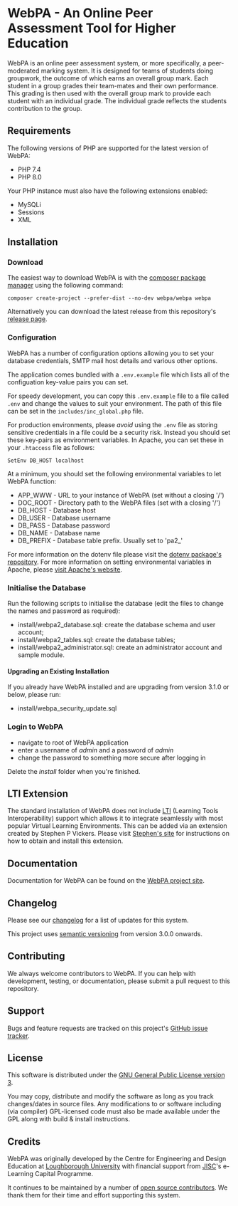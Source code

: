 # WebPA - An Online Peer Assessment Tool for Higher Education

WebPA is an online peer assessment system, or more specifically, a peer-moderated marking system. It is designed for 
teams of students doing groupwork, the outcome of which earns an overall group mark. Each student in a group grades 
their team-mates and their own performance. This grading is then used with the overall group mark to provide each 
student with an individual grade. The individual grade reflects the students contribution to the group.

## Requirements

The following versions of PHP are supported for the latest version of WebPA:

* PHP 7.4
* PHP 8.0

Your PHP instance must also have the following extensions enabled:

* MySQLi
* Sessions
* XML

## Installation

### Download

The easiest way to download WebPA is with the [composer package manager](https://getcomposer.org) using the following
command:

```
composer create-project --prefer-dist --no-dev webpa/webpa webpa
```

Alternatively you can download the latest release from this repository's [release page](https://github.com/WebPA/WebPA/releases).

### Configuration

WebPA has a number of configuration options allowing you to set your database credentials, SMTP mail host details and 
various other options.

The application comes bundled with a `.env.example` file which lists all of the configuation key-value pairs you can
set. 

For speedy development, you can copy this `.env.example` file to a file called `.env` and change the values to suit your
environment. The path of this file can be set in the `includes/inc_global.php` file.

For production environments, please *avoid* using the `.env` file as storing sensitive credentials in a file could be a 
security risk. Instead you should set these key-pairs as environment variables. In Apache, you can set these in your 
`.htaccess` file as follows:

```
SetEnv DB_HOST localhost
```

At a minimum, you should set the following environmental variables to let WebPA function:

* APP_WWW - URL to your instance of WebPA (set without a closing '/')
* DOC_ROOT - Directory path to the WebPA files (set with a closing '/')
* DB_HOST - Database host
* DB_USER - Database username
* DB_PASS - Database password
* DB_NAME - Database name
* DB_PREFIX - Database table prefix. Usually set to 'pa2_'

For more information on the dotenv file please visit the 
[dotenv package's repository](https://github.com/vlucas/phpdotenv). For more information on setting environmental 
variables in Apache, please [visit Apache's website](https://httpd.apache.org/docs/2.4/mod/mod_env.html#setenv).

### Initialise the Database
     
Run the following scripts to initialise the database (edit the files to change the names and password as required):

- install/webpa2\_database.sql: create the database schema and user account;
- install/webpa2\_tables.sql: create the database tables;
- install/webpa2\_administrator.sql: create an administrator account and sample module.

#### Upgrading an Existing Installation

If you already have WebPA installed and are upgrading from version 3.1.0 or below, please run:

- install/webpa\_security\_update.sql
     
### Login to WebPA

- navigate to root of WebPA application
- enter a username of _admin_ and a password of _admin_
- change the password to something more secure after logging in
		 
Delete the _install_ folder when you're finished.

## LTI Extension

The standard installation of WebPA does not include [LTI](https://www.imsglobal.org/activity/learning-tools-interoperability) (Learning Tools Interoperability) support which allows it to integrate seamlessly with most popular Virtual Learning Environments. This can be added via an extension created by Stephen P Vickers. Please visit [Stephen's site](http://www.spvsoftwareproducts.com/php/webpa-lti/) for instructions on how to obtain and install this extension. 

## Documentation

Documentation for WebPA can be found on the [WebPA project site](http://webpaproject.lboro.ac.uk/).

## Changelog

Please see our [changelog](https://github.com/WebPA/WebPA/blob/master/CHANGELOG.md) for a list of updates for this system.

This project uses [semantic versioning](https://semver.org/) from version 3.0.0 onwards.

## Contributing

We always welcome contributors to WebPA. If you can help with development, testing, or documentation, please submit a pull request to this repository.

## Support

Bugs and feature requests are tracked on this project's [GitHub issue tracker](https://github.com/WebPA/WebPA/issues).

## License

This software is distributed under the [GNU General Public License version 3](https://www.gnu.org/licenses/gpl-3.0.en.html).

You may copy, distribute and modify the software as long as you track changes/dates in source files. Any modifications 
to or software including (via compiler) GPL-licensed code must also be made available under the GPL along with build & 
install instructions.

## Credits

WebPA was originally developed by the Centre for Engineering and Design Education at [Loughborough University](http://www.lboro.ac.uk/) with financial support from [JISC](https://www.jisc.ac.uk/)'s e-Learning Capital Programme.

It continues to be maintained by a number of [open source contributors](https://github.com/WebPA/WebPA/graphs/contributors). We thank them for their time and effort supporting this system.
